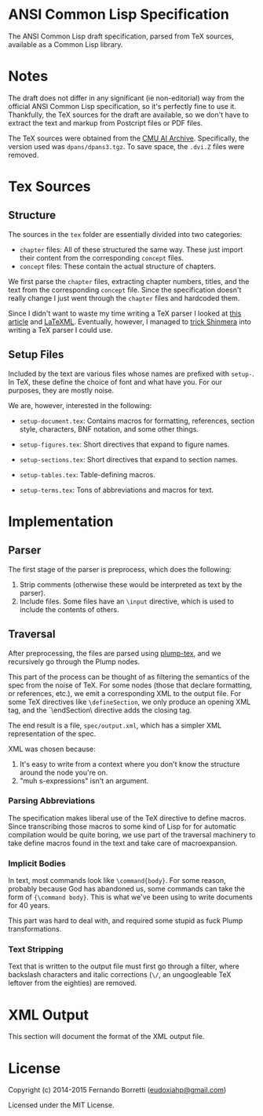 # ANSI Common Lisp Specification

The ANSI Common Lisp draft specification, parsed from TeX sources, available as
a Common Lisp library.

# Notes

The draft does not differ in any significant (ie non-editorial) way from the
official ANSI Common Lisp specification, so it's perfectly fine to use
it. Thankfully, the TeX sources for the draft are available, so we don't have to
extract the text and markup from Postcript files or PDF files.

The TeX sources were obtained from the [CMU AI Archive][cmu]. Specifically, the
version used was `dpans/dpans3.tgz`. To save space, the `.dvi.Z` files were
removed.

# Tex Sources

## Structure

The sources in the `tex` folder are essentially divided into two categories:

- `chapter` files: All of these structured the same way. These just import their
  content from the corresponding `concept` files.
- `concept` files: These contain the actual structure of chapters.

We first parse the `chapter` files, extracting chapter numbers, titles, and the
text from the corresponding `concept` file. Since the specification doesn't
really change I just went through the `chapter` files and hardcoded them.

Since I didn't want to waste my time writing a TeX parser I looked at
[this article][tex2xml] and [LaTeXML][latexml]. Eventually, however, I managed
to [trick Shinmera][shin] into writing a TeX parser I could use.

## Setup Files

Included by the text are various files whose names are prefixed with
`setup-`. In TeX, these define the choice of font and what have you. For our
purposes, they are mostly noise.

We are, however, interested in the following:

- `setup-document.tex`: Contains macros for formatting, references, section
style, characters, BNF notation, and some other things.

- `setup-figures.tex`: Short directives that expand to figure names.

- `setup-sections.tex`: Short directives that expand to section names.

- `setup-tables.tex`: Table-defining macros.

- `setup-terms.tex`: Tons of abbreviations and macros for text.

# Implementation

## Parser

The first stage of the parser is preprocess, which does the following:

1. Strip comments (otherwise these would be interpreted as text by the parser).
2. Include files. Some files have an `\input` directive, which is used to
include the contents of others.

## Traversal

After preprocessing, the files are parsed using [plump-tex][plump], and we
recursively go through the Plump nodes.

This part of the process can be thought of as filtering the semantics of the
spec from the noise of TeX. For some nodes (those that declare formatting, or
references, etc.), we emit a corresponding XML to the output file. For some TeX
directives like `\defineSection`, we only produce an opening XML tag, and the
`\endSection\ directive adds the closing tag.

The end result is a file, `spec/output.xml`, which has a simpler XML
representation of the spec.

XML was chosen because:

1. It's easy to write from a context where you don't know the structure around
   the node you're on.
2. "muh s-expressions" isn't an argument.

### Parsing Abbreviations

The specification makes liberal use of the TeX directive to define macros. Since
transcribing those macros to some kind of Lisp for for automatic compilation
would be quite boring, we use part of the traversal machinery to take define
macros found in the text and take care of macroexpansion.

### Implicit Bodies

In text, most commands look like `\command{body}`. For some reason, probably
because God has abandoned us, some commands can take the form of `{\command
body}`. This is what we've been using to write documents for 40 years.

This part was hard to deal with, and required some stupid as fuck Plump
transformations.

### Text Stripping

Text that is written to the output file must first go through a filter, where
backslash characters and italic corrections (`\/`, an ungoogleable TeX leftover
from the eighties) are removed.

# XML Output

This section will document the format of the XML output file.

# License

Copyright (c) 2014-2015 Fernando Borretti (eudoxiahp@gmail.com)

Licensed under the MIT License.

[cmu]: ftp://ftp.cs.cmu.edu/usr/ai/lang/lisp/doc/standard/ansi/0.html
[plump]: https://github.com/Shinmera/plump-tex
[tex2xml]: http://jblevins.org/log/xml-tools
[latexml]: http://dlmf.nist.gov/LaTeXML/
[shin]: https://twitter.com/eudxa/status/512783348398186496
